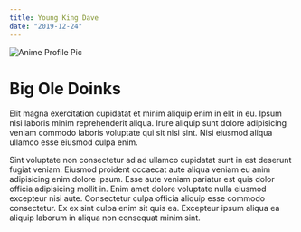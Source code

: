 ```yaml
---
title: Young King Dave
date: "2019-12-24"
---
```


![Anime Profile Pic]('./anime.png)

# Big Ole Doinks

Elit magna exercitation cupidatat et minim aliquip enim in elit in eu. Ipsum nisi laboris minim reprehenderit aliqua. Irure aliquip sunt dolore adipisicing veniam commodo laboris voluptate qui sit nisi sint. Nisi eiusmod aliqua ullamco esse eiusmod culpa enim.

Sint voluptate non consectetur ad ad ullamco cupidatat sunt in est deserunt fugiat veniam. Eiusmod proident occaecat aute aliqua veniam eu anim adipisicing enim dolore ipsum. Esse aute veniam pariatur est quis dolor officia adipisicing mollit in. Enim amet dolore voluptate nulla eiusmod excepteur nisi aute. Consectetur culpa officia aliquip esse commodo consectetur. Ex ex sint culpa enim sit quis ea. Excepteur ipsum aliqua ea aliquip laborum in aliqua non consequat minim sint.
